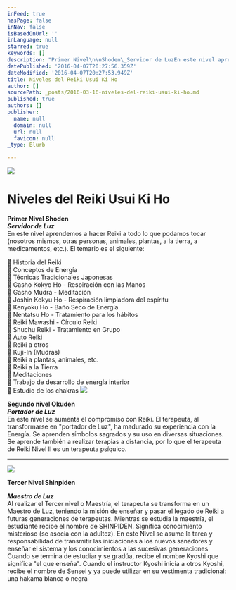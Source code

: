 ```yaml
---
inFeed: true
hasPage: false
inNav: false
isBasedOnUrl: ''
inLanguage: null
starred: true
keywords: []
description: "Primer Nivel\n\nShoden\_Servidor de LuzEn este nivel aprendemos a hacer Reiki a todo lo que podamos tocar (nosotros mismos, otras \n\npersonas, animales, plantas, a la tierra, a medicamentos, etc.).\n\nEl temario es el siguiente:\_"
datePublished: '2016-04-07T20:27:56.359Z'
dateModified: '2016-04-07T20:27:53.949Z'
title: Niveles del Reiki Usui Ki Ho
author: []
sourcePath: _posts/2016-03-16-niveles-del-reiki-usui-ki-ho.md
published: true
authors: []
publisher:
  name: null
  domain: null
  url: null
  favicon: null
_type: Blurb

---
```

![](https://the-grid-user-content.s3-us-west-2.amazonaws.com/09c25f2d-2b75-4b07-9bb0-4e2eb6515e93.png)

# Niveles del Reiki Usui Ki Ho

**Primer Nivel
Shoden**  
**_Servidor de Luz_**  
En este nivel aprendemos a hacer Reiki a todo lo que podamos tocar (nosotros mismos, otras 
personas, animales, plantas, a la tierra, a medicamentos, etc.).
El temario es el siguiente: 

 Historia del Reiki  
 Conceptos de Energía  
 Técnicas Tradicionales Japonesas  
 Gasho Kokyo Ho - Respiración con las Manos  
 Gasho Mudra - Meditación  
 Joshin Kokyu Ho - Respiración limpiadora del espíritu  
 Kenyoku Ho - Baño Seco de Energía  
 Nentatsu Ho - Tratamiento para los hábitos  
 Reiki Mawashi - Círculo Reiki  
 Shuchu Reiki - Tratamiento en Grupo  
 Auto Reiki  
 Reiki a otros  
 Kuji-In (Mudras)  
 Reiki a plantas, animales, etc.  
 Reiki a la Tierra  
 Meditaciones  
 Trabajo de desarrollo de energía interior  
 Estudio de los chakras
![](https://s3-us-west-2.amazonaws.com/the-grid-img/p/c45c5197fe6d86db88ede25f92e7d2946c9a1481.png)

**Segundo nivel
Okuden**  
_**Portador de Luz**_  
En este nivel se aumenta el compromiso con Reiki. El terapeuta, al transformarse en 
"portador de Luz", ha madurado su experiencia con la Energía.
Se aprenden símbolos sagrados y su uso en diversas situaciones. Se aprende también a 
realizar terapias a distancia, por lo que el terapeuta de Reiki Nivel II es un terapeuta 
psíquico. 

****
![](https://s3-us-west-2.amazonaws.com/the-grid-img/p/2ee22dfa75d1d4222564ffe710f1af83ad0a93b8.png)

**Tercer Nivel
Shinpiden**

**_Maestro de Luz_**  
Al realizar el Tercer nivel o Maestría, el terapeuta se transforma en un Maestro de Luz, 
teniendo la misión de enseñar y pasar el legado de Reiki a futuras generaciones de 
terapeutas.
Mientras se estudia la maestría, el estudiante recibe el nombre de SHINPIDEN.
Significa conocimiento misterioso (se asocia con la adultez).
En este Nivel se asume la tarea y responsabilidad de transmitir las iniciaciones a los 
nuevos sanadores y enseñar el sistema y los conocimientos a las sucesivas generaciones
Cuando se termina de estudiar y se gradúa, recibe el nombre Kyoshi que significa "el que 
enseña".
Cuando el instructor Kyoshi inicia a otros Kyoshi, recibe el nombre de Sensei y ya puede 
utilizar en su vestimenta tradicional: una hakama blanca o negra